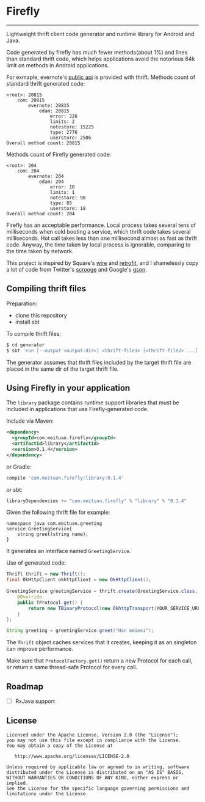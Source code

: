 # Firefly

------

Lightweight thrift client code generator and runtime library for Android and Java.

Code generated by firefly has much fewer methods(about 1%) and lines than standard thrift code, which helps applications avoid the notorious 64k limit on methods in Android applications.

For exmaple, evernote's [public api](https://github.com/evernote/evernote-thrift) is provided with thrift. Methods count of standard thrift generated code:

```
<root>: 20815
    com: 20815
        evernote: 20815
            edam: 20815
                error: 226
                limits: 2
                notestore: 15225
                type: 2776
                userstore: 2586
Overall method count: 20815
```

Methods count of Firefly generated code:

```
<root>: 204
    com: 204
        evernote: 204
            edam: 204
                error: 10
                limits: 1
                notestore: 90
                type: 85
                userstore: 18
Overall method count: 204
```

Firefly has an acceptable performance. Local process takes several tens of milliseconds when cold booting a service, which thrift code takes several milliseconds. Hot call takes less than one millisecond almost as fast as thrift code. Anyway, the time taken by local process is ignorable, comparing to the time taken by network.

This project is inspired by Square's [wire](https://github.com/square/wire) and [retrofit](https://github.com/square/retrofit), and I shamelessly copy a lot of code from Twitter's [scrooge](https://github.com/twitter/scrooge) and Google's [gson](https://github.com/google/gson).

## Compiling thrift files
Preparation:

* clone this repository
* install sbt
 
To compile thrift files:

```bash
$ cd generator
$ sbt 'run [--output <output-dir>] <thrift-file1> [<thrift-file2> ...]'
```

The generator assumes that thrift files included by the target thrift file are placed in the same dir of the target thrift file. 

## Using Firefly in your application
The `library` package contains runtime support libraries that must be included in applications that use Firefly-generated code.

Include via Maven:

```xml
<dependency>
  <groupId>com.meituan.firefly</groupId>
  <artifactId>library</artifactId>
  <version>0.1.4</version>
</dependency>
```

or Gradle:

```groovy
compile 'com.meituan.firefly:library:0.1.4'
```

or sbt:

```scala
libraryDependencies += "com.meituan.firefly" % "library" % "0.1.4"
```

Given the following thrift file for example:

```
namespace java com.meituan.greeting
service GreetingService{
    string greet(string name);
}
```

It generates an interface named `GreetingService`.

Use of generated code:

```Java
Thrift thrift = new Thrift();
final OkHttpClient okhttpClient = new OkHttpClient();
 
GreetingService greetingService = thrift.create(GreetingService.class, new SimpleProtocolFactory(){
    @Override
    public TProtocol get() {
        return new TBinaryProtocol(new OkhttpTransport(YOUR_SERVICE_URL, okhttpClient));
    }
};

String greeting = greetingService.greet("Han meimei");
```

The `Thrift` object caches services that it creates, keeping it as an singleton can improve performance.

Make sure that `ProtocolFactory.get()` return a new Protocol for each call, or return a same thread-safe Protocol for every call.

## Roadmap

- [ ] RxJava support 

## License

```
Licensed under the Apache License, Version 2.0 (the "License");
you may not use this file except in compliance with the License.
You may obtain a copy of the License at

   http://www.apache.org/licenses/LICENSE-2.0

Unless required by applicable law or agreed to in writing, software
distributed under the License is distributed on an "AS IS" BASIS,
WITHOUT WARRANTIES OR CONDITIONS OF ANY KIND, either express or implied.
See the License for the specific language governing permissions and
limitations under the License.
```


